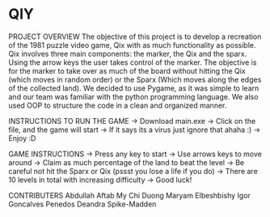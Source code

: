 # QIY

PROJECT OVERVIEW
The objective of this project is to develop a recreation of the 1981 puzzle video game, Qix with as much functionality as possible. Qix involves three main components: the marker, the Qix and the sparx. Using the arrow keys the user takes control of the marker. The objective is for the marker to take over as much of the board without hitting the Qix (which moves in random order) or the Sparx (Which moves along the edges of the collected land). We decided to use Pygame, as it was simple to learn and our team was familiar with the python programming language. We also used OOP to structure the code in a clean and organized manner.

INSTRUCTIONS TO RUN THE GAME
-> Download main.exe
-> Click on the file, and the game will start 
-> If it says its a virus just ignore that ahaha :)
-> Enjoy :D

GAME INSTRUCTIONS
-> Press any key to start
-> Use arrows keys to move around
-> Claim as much percentage of the land to beat the level 
-> Be careful not hit the Sparx or Qix (pssst you lose a life if you do)
-> There are 10 levels in total with increasing difficulty
-> Good luck!

CONTRIBUTERS
Abdullah Aftab
My Chi Duong
Maryam Elbeshbishy 
Igor Goncalves Penedos
Deandra Spike-Madden

